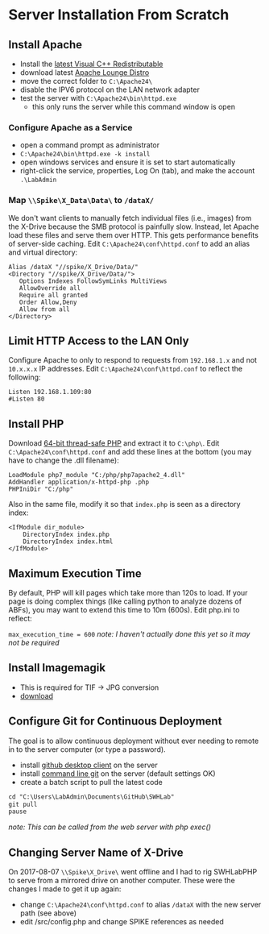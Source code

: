 # Server Installation From Scratch

## Install Apache
* Install the [latest Visual C++ Redistributable](https://support.microsoft.com/en-us/help/2977003/the-latest-supported-visual-c-downloads)
* download latest [Apache Lounge Distro](https://www.apachelounge.com/download/)
* move the correct folder to `C:\Apache24\`
* disable the IPV6 protocol on the LAN network adapter
* test the server with `C:\Apache24\bin\httpd.exe`
  * this only runs the server while this command window is open
  
### Configure Apache as a Service
* open a command prompt as administrator
* `C:\Apache24\bin\httpd.exe -k install`
* open windows services and ensure it is set to start automatically
* right-click the service, properties, Log On (tab), and make the account `.\LabAdmin`

### Map `\\Spike\X_Data\Data\` to `/dataX/`
We don't want clients to manually fetch individual files (i.e., images) from the X-Drive because the SMB protocol is painfully slow. Instead, let Apache load these files and serve them over HTTP. This gets performance benefits of server-side caching. Edit `C:\Apache24\conf\httpd.conf` to add an alias and virtual directory:
```
Alias /dataX "//spike/X_Drive/Data/"	
<Directory "//spike/X_Drive/Data/">
   Options Indexes FollowSymLinks MultiViews
   AllowOverride all
   Require all granted
   Order Allow,Deny
   Allow from all
</Directory>
```


## Limit HTTP Access to the LAN Only
Configure Apache to only to respond to requests from `192.168.1.x` and not `10.x.x.x` IP addresses. Edit `C:\Apache24\conf\httpd.conf` to reflect the following:

```
Listen 192.168.1.109:80
#Listen 80
```

## Install PHP
Download [64-bit thread-safe PHP](http://windows.php.net/download) and extract it to `C:\php\`. Edit `C:\Apache24\conf\httpd.conf` and add these lines at the bottom (you may have to change the .dll filename):
  
```
LoadModule php7_module "C:/php/php7apache2_4.dll"
AddHandler application/x-httpd-php .php
PHPIniDir "C:/php"
```

Also in the same file, modify it so that `index.php` is seen as a directory index:

```
<IfModule dir_module>
    DirectoryIndex index.php
    DirectoryIndex index.html
</IfModule>
```

## Maximum Execution Time
By default, PHP will kill pages which take more than 120s to load. If your page is doing complex things (like calling python to analyze dozens of ABFs), you may want to extend this time to 10m (600s). Edit php.ini to reflect:

```max_execution_time = 600```
_note: I haven't actually done this yet so it may not be required_

## Install Imagemagik
* This is required for TIF -> JPG conversion
* [download](https://www.imagemagick.org/script/download.php#windows)

## Configure Git for Continuous Deployment
The goal is to allow continuous deployment without ever needing to remote in to the server computer (or type a password).
* install [github desktop client](https://desktop.github.com/) on the server 
* install [command line git](https://help.github.com/articles/set-up-git/#setting-up-git) on the server (default settings OK)
* create a batch script to pull the latest code

```dox
cd "C:\Users\LabAdmin\Documents\GitHub\SWHLab"
git pull
pause
```

_note: This can be called from the web server with php exec()_

## Changing Server Name of X-Drive
On 2017-08-07 `\\Spike\X_Drive\` went offline and I had to rig SWHLabPHP to serve from a mirrored drive on another computer. These were the changes I made to get it up again: 
* change `C:\Apache24\conf\httpd.conf` to alias `/dataX` with the new server path (see above)
* edit /src/config.php and change SPIKE references as needed
